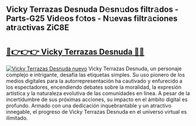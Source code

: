 ## Vicky Terrazas Desnuda D𝚎sn𝚞dos filtr𝚊dos - Parts-G25 Vid𝚎os f𝚘tos - N𝚞evas filtr𝚊ciones atr𝚊ctivas ZiC8E

# <h2><a href="http://mbdmt2k.tromn.icu/?c=Vicky+Terrazas+Desnuda">🔗👉👉👉 Vicky Terrazas Desnuda 🔗🔗</a></h2>

[![Vicky Terrazas Desnuda nuevo](https://i.imgur.com/pEAQMta.gif)](http://mbdmt2k.tromn.icu/?c=Vicky+Terrazas+Desnuda)
Vicky Terrazas Desnuda, un personaje complejo e intrigante, desafía las etiquetas simples. Su uso pionero de los medios digitales para la autorrepresentación ha cautivado y enfurecido a los espectadores, encendiendo debates sobre la moralidad, la expresión artística y la naturaleza evolutiva de las comunidades en línea. A pesar de la incertidumbre de sus próximas acciones, su impacto en el ámbito digital es profundo. Armado con una dedicación inquebrantable y un atractivo innegable, el progreso de Vicky Terrazas Desnuda en el universo virtual es ilimitado.
